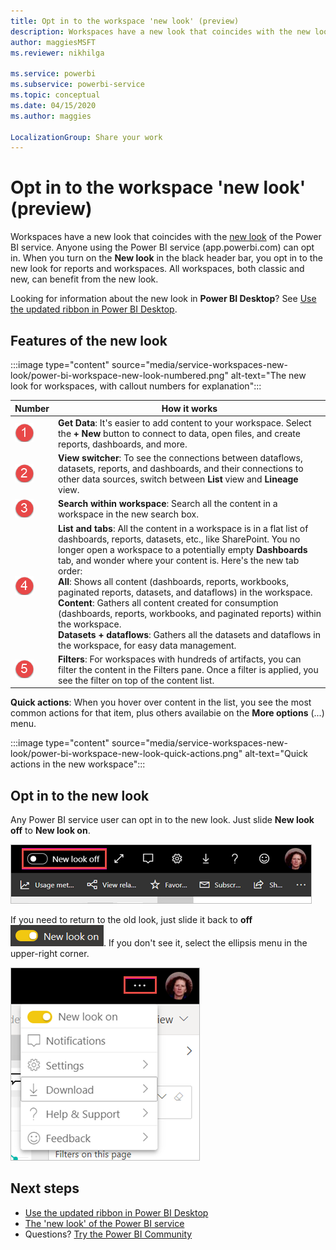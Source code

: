 ```yaml
---
title: Opt in to the workspace 'new look' (preview)
description: Workspaces have a new look that coincides with the new look of the Power BI service.
author: maggiesMSFT
ms.reviewer: nikhilga

ms.service: powerbi
ms.subservice: powerbi-service
ms.topic: conceptual
ms.date: 04/15/2020
ms.author: maggies

LocalizationGroup: Share your work
---
```

# Opt in to the workspace 'new look' (preview)

Workspaces have a new look that coincides with the [new look](../service-new-look.md) of the Power BI service. Anyone using the Power BI service (app.powerbi.com) can opt in. When you turn on the **New look** in the black header bar, you opt in to the new look for reports and workspaces. All workspaces, both classic and new, can benefit from the new look.

Looking for information about the new look in **Power BI Desktop**? See [Use the updated ribbon in Power BI Desktop](../desktop-ribbon.md).

## Features of the new look

:::image type="content" source="media/service-workspaces-new-look/power-bi-workspace-new-look-numbered.png" alt-text="The new look for workspaces, with callout numbers for explanation":::

|Number  |How it works |
|---------|---------|
|  ![Number one](media/service-workspaces-new-look/circle-one.png)  | **Get Data**: It's easier to add content to your workspace. Select the **+ New** button to connect to data, open files, and create reports, dashboards, and more.  |
| ![Number two](media/service-workspaces-new-look/circle-two.png)  | **View switcher**: To see the connections between dataflows, datasets, reports, and dashboards, and their connections to other data sources, switch between **List** view and **Lineage** view. |
| ![Number three](media/service-workspaces-new-look/circle-three.png) | **Search within workspace**: Search all the content in a workspace in the new search box.  |
| ![Number four](media/service-workspaces-new-look/circle-four.png)  | **List and tabs**: All the content in a workspace is in a flat list of dashboards, reports, datasets, etc., like SharePoint. You no longer open a workspace to a potentially empty **Dashboards** tab, and wonder where your content is. Here's the new tab order: <br>**All**: Shows all content (dashboards, reports, workbooks, paginated reports, datasets, and dataflows) in the workspace. <br>**Content**: Gathers all content created for consumption (dashboards, reports, workbooks, and paginated reports) within the workspace. <br>**Datasets + dataflows**: Gathers all the datasets and dataflows in the workspace, for easy data management. |
| ![Number five](media/service-workspaces-new-look/circle-five.png) | **Filters**: For workspaces with hundreds of artifacts, you can filter the content in the Filters pane. Once a filter is applied, you see the filter on top of the content list. |

**Quick actions**: When you hover over content in the list, you see the most common actions for that item, plus others availabie on the **More options** (...) menu.

:::image type="content" source="media/service-workspaces-new-look/power-bi-workspace-new-look-quick-actions.png" alt-text="Quick actions in the new workspace":::

## Opt in to the new look

Any Power BI service user can opt in to the new look. Just slide **New look off** to **New look on**.

![Opting in to the new look](media/service-workspaces-new-look/power-bi-new-look-off.png)

If you need to return to the old look, just slide it back to **off** ![New look on](media/service-workspaces-new-look/power-bi-new-look-toggle-on.png). If you don't see it, select the ellipsis menu in the upper-right corner.

![Opting out of the new look](media/service-workspaces-new-look/power-bi-new-look-on.png)

## Next steps

- [Use the updated ribbon in Power BI Desktop](../desktop-ribbon.md)
- [The 'new look' of the Power BI service](../service-new-look.md)
- Questions? [Try the Power BI Community](https://community.powerbi.com/)

